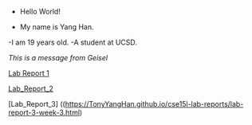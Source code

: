 * Hello World!

* My name is Yang Han.

-I am 19 years old.
-A student at UCSD.

_This is a message from Geisel_

[Lab Report 1](https://TonyYangHan.github.io/cse15l-lab-reports/lab-report-1-week-0.html)

[Lab_Report_2](https://TonyYangHan.github.io/cse15l-lab-reports/lab-report-2-week-1.html)

[Lab_Report_3] ((https://TonyYangHan.github.io/cse15l-lab-reports/lab-report-3-week-3.html)
